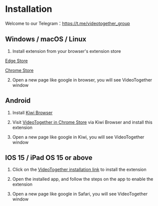 # Installation

Welcome to our Telegram：https://t.me/videotogether_group

## Windows / macOS / Linux

1. Install extension from your browser's extension store

[Edge Store](https://microsoftedge.microsoft.com/addons/detail/videotogether/eilkilgemogpkebfmhkkapogkiijikli)
<!-- 
[Firefox Store](https://addons.mozilla.org/firefox/addon/videotogether/)
 -->
[Chrome Store](https://chrome.google.com/webstore/detail/videotogether/dpjiaamadbcfheiamdaamhgpomlkohbn)

2. Open a new page like google in browser, you will see VideoTogether window

## Android

1. Install [Kiwi Browser](https://play.google.com/store/apps/details?id=com.kiwibrowser.browser)

2. Visit [VideoTogether in Chrome Store](https://chrome.google.com/webstore/detail/videotogether/dpjiaamadbcfheiamdaamhgpomlkohbn) via Kiwi Browser and install this extension

3. Open a new page like google in Kiwi, you will see VideoTogether window

## IOS 15 / iPad OS 15 or above

1. Click on the [VideoTogether installation link](https://apps.apple.com/app/videotogether/id6443755429) to install the extension

2. Open the installed app, and follow the steps on the app to enable the extension

3. Open a new page like google in Safari, you will see VideoTogether window



